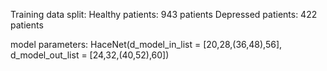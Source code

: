 Training data split:
Healthy patients: 943 patients
Depressed patients: 422 patients

model parameters:
HaceNet(d_model_in_list = [20,28,(36,48),56], d_model_out_list = [24,32,(40,52),60]) 
